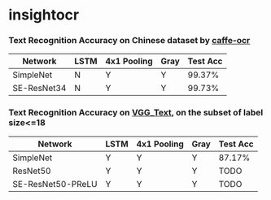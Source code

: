 # insightocr





### Text Recognition Accuracy on Chinese dataset by [caffe-ocr](https://github.com/senlinuc/caffe_ocr)

| Network   | LSTM | 4x1 Pooling | Gray | Test Acc |
| --------- | ---- | ----------- | ---- | -------- |
| SimpleNet | N    | Y           | Y    | 99.37%   |
| SE-ResNet34 | N    | Y           | Y    | 99.73%   |


### Text Recognition Accuracy on [VGG_Text](http://www.robots.ox.ac.uk/~vgg/data/text/), on the subset of label size<=18

| Network   | LSTM | 4x1 Pooling | Gray | Test Acc |
| --------- | ---- | ----------- | ---- | -------- |
| SimpleNet | Y    | Y           | Y    | 87.17%  |
| ResNet50 | Y    | Y           | Y    | TODO  |
| SE-ResNet50-PReLU | Y    | Y           | Y    | TODO  |
